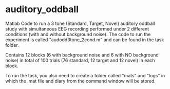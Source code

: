 # auditory_oddball
Matlab Code to run a 3 tone (Standard, Target, Novel) auditory oddball study with simultaneous EEG recording performed under 2 different conditions (with and without background noise). The code to run the experiment is called "audodd3tone_2cond.m" and can be found in the task folder. 

Contains 12 blocks (6 with background noise and 6 with NO background noise) in total of 100 trials (76 standard, 12 target and 12 novel) in each block. 

To run the task, you also need to create a folder called "mats" and "logs" in which the .mat file and diary from the command window will be stored.
